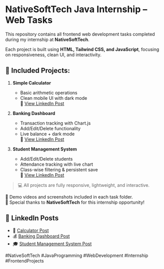 # NativeSoftTech Java Internship – Web Tasks

This repository contains all frontend web development tasks completed during my internship at **NativeSoftTech**.

Each project is built using **HTML, Tailwind CSS, and JavaScript**, focusing on responsiveness, clean UI, and interactivity.

## 🔹 Included Projects:

1. **Simple Calculator**
   - Basic arithmetic operations
   - Clean mobile UI with dark mode  
   🔗 [View LinkedIn Post](https://www.linkedin.com/in/yourusername/calculator-post)

2. **Banking Dashboard**
   - Transaction tracking with Chart.js
   - Add/Edit/Delete functionality
   - Live balance + dark mode  
   🔗 [View LinkedIn Post](https://www.linkedin.com/in/yourusername/banking-post)

3. **Student Management System**
   - Add/Edit/Delete students
   - Attendance tracking with live chart
   - Class-wise filtering & persistent save  
   🔗 [View LinkedIn Post](https://www.linkedin.com/in/yourusername/student-management-post)

> 💻 All projects are fully responsive, lightweight, and interactive.

🎥 Demo videos and screenshots included in each task folder.  
🥳 Special thanks to **NativeSoftTech** for this internship opportunity!

## 📲 LinkedIn Posts

- 🧮 [Calculator Post](https://www.linkedin.com/in/yourusername/calculator-post)  
- 💰 [Banking Dashboard Post](https://www.linkedin.com/in/yourusername/banking-post)  
- 🎓 [Student Management System Post](https://www.linkedin.com/in/yourusername/student-management-post)

#NativeSoftTech #JavaProgramming #WebDevelopment #Internship #FrontendProjects
